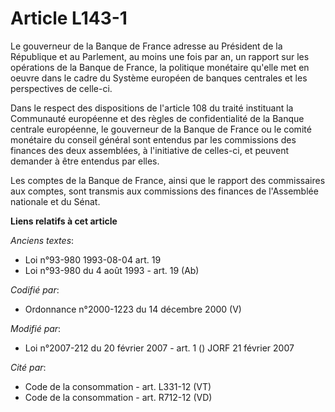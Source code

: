 # Article L143-1

Le gouverneur de la Banque de France adresse au Président de la République et au Parlement, au moins une fois par an, un
rapport sur les opérations de la Banque de France, la politique monétaire qu'elle met en oeuvre dans le cadre du Système
européen de banques centrales et les perspectives de celle-ci.

Dans le respect des dispositions de l'article 108 du traité instituant la Communauté européenne et des règles de
confidentialité de la Banque centrale européenne, le gouverneur de la Banque de France ou le comité monétaire du conseil
général sont entendus par les commissions des finances des deux assemblées, à l'initiative de celles-ci, et peuvent demander
à être entendus par elles.

Les comptes de la Banque de France, ainsi que le rapport des commissaires aux comptes, sont transmis aux commissions des
finances de l'Assemblée nationale et du Sénat.

**Liens relatifs à cet article**

_Anciens textes_:

  - Loi n°93-980 1993-08-04 art. 19
  - Loi n°93-980 du 4 août 1993 - art. 19 (Ab)

_Codifié par_:

  - Ordonnance n°2000-1223 du 14 décembre 2000 (V)

_Modifié par_:

  - Loi n°2007-212 du 20 février 2007 - art. 1 () JORF 21 février 2007

_Cité par_:

  - Code de la consommation - art. L331-12 (VT)
  - Code de la consommation - art. R712-12 (VD)
